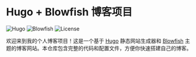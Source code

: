 # Hugo + Blowfish 博客项目

![Hugo](https://img.shields.io/badge/Hugo-0.111.3-blue)
![Blowfish](https://img.shields.io/badge/Theme-Blowfish-green)
![License](https://img.shields.io/badge/License-MIT-yellow)

欢迎来到我的个人博客项目！这是一个基于 [Hugo](https://gohugo.io/) 静态网站生成器和 [Blowfish](https://blowfish.page/) 主题的博客网站。本仓库包含完整的代码和配置文件，方便你快速搭建自己的博客。
